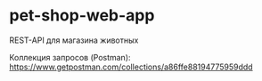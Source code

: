 # pet-shop-web-app

REST-API для магазина животных

Коллекция запросов (Postman):
https://www.getpostman.com/collections/a86ffe88194775959ddd
